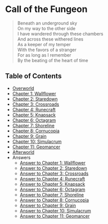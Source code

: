 # Call of the Fungeon

> Beneath an underground sky<br>
> On my way to the other side<br>
> I have wandered through these chambers<br>
> And across these withered lines<br>
> As a keeper of my temper<br>
> With the favors of a stranger<br>
> For as long as I remember<br>
> By the beating of the heart of time


## Table of Contents

- [Overworld](sections/00-overworld.md)
- [Chapter 1: Wallflower](sections/01-wallflower.md)
- [Chapter 2: Staredown](sections/02-staredown.md)
- [Chapter 3: Crossroads](sections/03-crossroads.md)
- [Chapter 4: Runecraft](sections/04-runecraft.md)
- [Chapter 5: Knapsack](sections/05-knapsack.md)
- [Chapter 6: Octagram](sections/06-octagram.md)
- [Chapter 7: Shoreline](sections/07-shoreline.md)
- [Chapter 8: Cornucopia](sections/08-cornucopia.md)
- [Chapter 9: Grain](sections/09-grain.md)
- [Chapter 10: Simulacrum](sections/10-simulacrum.md)
- [Chapter 11: Geomancer](sections/11-geomancer.md)
- [Afterworld](sections/12-afterworld.md)
- Answers
  - [Answer to Chapter 1: Wallflower](sections/13-answers/01-wallflower.md)
  - [Answer to Chapter 2: Staredown](sections/13-answers/02-staredown.md)
  - [Answer to Chapter 3: Crossroads](sections/13-answers/03-crossroads.md)
  - [Answer to Chapter 4: Runecraft](sections/13-answers/04-runecraft.md)
  - [Answer to Chapter 5: Knapsack](sections/13-answers/05-knapsack.md)
  - [Answer to Chapter 6: Octagram](sections/13-answers/06-octagram.md)
  - [Answer to Chapter 7: Shoreline](sections/13-answers/07-shoreline.md)
  - [Answer to Chapter 8: Cornucopia](sections/13-answers/08-cornucopia.md)
  - [Answer to Chapter 9: Grain](sections/13-answers/09-grain.md)
  - [Answer to Chapter 10: Simulacrum](sections/13-answers/10-simulacrum.md)
  - [Answer to Chapter 11: Geomancer](sections/13-answers/11-geomancer.md)
